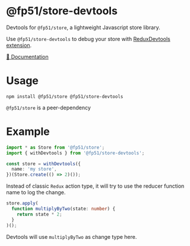 @fp51/store-devtools
=======================

Devtools for `@fp51/store`, a lightweight Javascript store library.

Use `@fp51/store-devtools` to debug your store with [ReduxDevtools
extension](https://github.com/zalmoxisus/redux-devtools-extension).

[📖 Documentation](https://fp51.github.io/store-library/packages/store-devtools/)

# Usage

```
npm install @fp51/store @fp51/store-devtools
```

`@fp51/store` is a peer-dependency

# Example

```typescript
import * as Store from '@fp51/store';
import { withDevtools } from '@fp51/store-devtools';

const store = withDevtools({
  name: 'my store',
})(Store.create(() => 2)());
```

Instead of classic `Redux` action type, it will try to use the reducer function
name to log the change.

```typescript
store.apply(
  function multiplyByTwo(state: number) {
    return state * 2;
  }
)();
```

Devtools will use `multiplyByTwo` as change type here.
